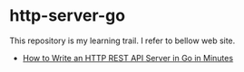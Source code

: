# http-server-go

This repository is my learning trail. I refer to bellow web site.

- [How to Write an HTTP REST API Server in Go in Minutes](https://dzone.com/articles/how-to-write-a-http-rest-api-server-in-go-in-minut)

